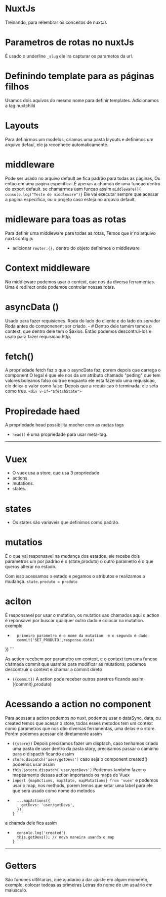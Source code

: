 # NuxtJs
Treinando, para relembrar os conceitos de nuxtJs

# Parametros de rotas no nuxtJs
É usado o underline ``` _slug ``` ele ira capturar os parametos da url.

# Definindo template para as páginas filhos
Usamos dois aquivos do mesmo nome para definir templates. Adicionamos a tag nuxtchild

# Layouts
Para definirmos um modelos, criamos uma pasta layouts
e definimos um arquivo defaul, ele ja reconhece automaticamente.

# middleware
Pode ser usado no arquivo default ae fica padrão para todas as paginas,
Ou entao em uma pagina especifica. É apenas a chamda de uma funcao dentro do export default.
se chamarmos uam funcao assim ``` middleware(){ console.log("Teste de middleware")} ``` Ele vai executar sempre que acessar a pagina especifica, ou o projeto caso esteja no arquvio default.

# midleware para toas as rotas
Para definir uma middleware para todas as rotas,
Temos que ir no arquivo nuxt.config.js 
- adicionar ```router:{},``` dentro do objeto definimos o middleware

# Context middleware
No middleware podemos usar o context, que nos da diversa ferramentas.
Uma é redirect onde podemos controlar nossas rotas.

# asyncData ()
Usado para fazer requisicoes. Roda do lado do cliente e do lado do servidor
Roda antes do componenent ser criado.
    - # Dentro dele tamém temos o context, que dentro dele tem o $axios.
Então podemos descontrui-los e usalo para fazer requisicao http.

# fetch()
A propriedade fetch faz o que o asyncData faz, porem depois que carrega o component
O legal é que ele nos da um atributo chamado "peding" que tem valores boleanos falso ou true
enquanto ele esta fazendo uma requisicao, ele deixa o valor como falso.
Depois que a requisicao é terminada, ele seta como true.
```<div v-if="$fetchState"> ```

# Propiredade haed
A propriedade head possibilita mecher com as metas tags
- ``` head() ``` é uma propriedade para usar meta-tag.

------------------------------------------------------------------------ 

# Vuex
- O vuex usa a store, que usa 3 propriedade
- actions.
- mutations.
- states.

# states
- Os states são variaveis que definimos como padrão.

# mutatios
É o que vai responsavel na mudança dos estados.
ele recebe dois parametros um por padrão é o (state,produto)
o outro parametro é o que queros alterar no estado.

Com isso acessamos o estado e pegamos o atributos e realizamos a mudança.
``` state.produto = produto ```

# aciton
É responsavel por usar o mutation, os mutatios sao chamados aqui
o action é reponsavel por buscar qualquer outro dado e colocar na mutation.
exemplo 
- ``` axios.get('https://jsonplaceholder.typicode.com/users').then(response => {
    primeiro parametro é o nome da mutation  e o segundo é dado
    commit('SET_PRODUTO',response.data)
}) ```

As action recebem por parametro um context, e o context tem uma funcao chamada commit
que usamos para modificar as mutations, podemos descontruir o context e chamar a commit direto
- ``` ({commit}) ```
A action pode receber outros paretros ficando assim
({commit},produto)

# Acessando a action no component
 Para acessar a action podemos no nuxt, podemos usar o dataSync, data, ou created
temos que acesar o store, todos esses metodos tem um context como parametros que nos
dão diversas ferramentas, uma delas é o store. Porém podemos acessar ele diretamente assim
- ``` ({store}) ```
Depois precisamos fazer um disptach, caso tenhamos criado uma pasta de user dentro da pasta story, precisamos passar o caminho para o dispacth
ficando assim 
- ``` store.dispatch('user/getDevs') ``` 
 caso seja o component created() podemos usar assim
- ``` this.$store.dispatch('user/getDevs') ```
Podemos também fazer o mapeamento dessas action importando os maps do Vuex
- ``` import {mapActions, mapState, mapMutations} from 'vuex' ``` 
e podemos usar o map, nos methods, porem temos que setar uma label para ele que sera usado
como nome do metodos
- ```methods: {
    ...mapActions({
      getDevs: 'user/getDevs',
    })
  } ```

a chamda dele fica assim
- ```created() {
    console.log('created')
    this.getDevs(); // nova maneira usando o map
  } ``` 

------------------------------------------------------------------------
# Getters
São funcoes ultilitarias, que ajudarao a dar ajuste
em algum momento, exemplo, colocar todoas as primeiras
Letras do nome de um usuário em maiusculo.